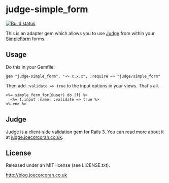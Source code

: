# judge-simple_form

[![Build status](https://secure.travis-ci.org/joecorcoran/judge-simple_form.png?branch=master)](http://travis-ci.org/joecorcoran/judge-simple_form)

This is an adapter gem which allows you to use [Judge](http://judge.joecorcoran.co.uk) from within your [SimpleForm](http://github.com/plataformatec/simple_form) forms.

## Usage

Do this in your Gemfile:

    gem "judge-simple_form", "~> x.x.x", :require => "judge/simple_form"

Then add <code>:validate => true</code> to the input options in your views. That's all.

    <%= simple_form_for(@user) do |f| %>
      <%= f.input :name, :validate => true %>
    <% end %>

## Judge

Judge is a client-side validation gem for Rails 3. You can read more about it at [judge.joecorcoran.co.uk](http://judge.joecorcoran.co.uk).

## License

Released under an MIT license (see LICENSE.txt).

http://blog.joecorcoran.co.uk